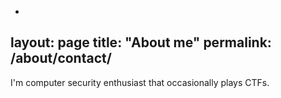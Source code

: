 -
layout: page
title: "About me"
permalink: /about/contact/
-
I'm computer security enthusiast that occasionally plays CTFs.
